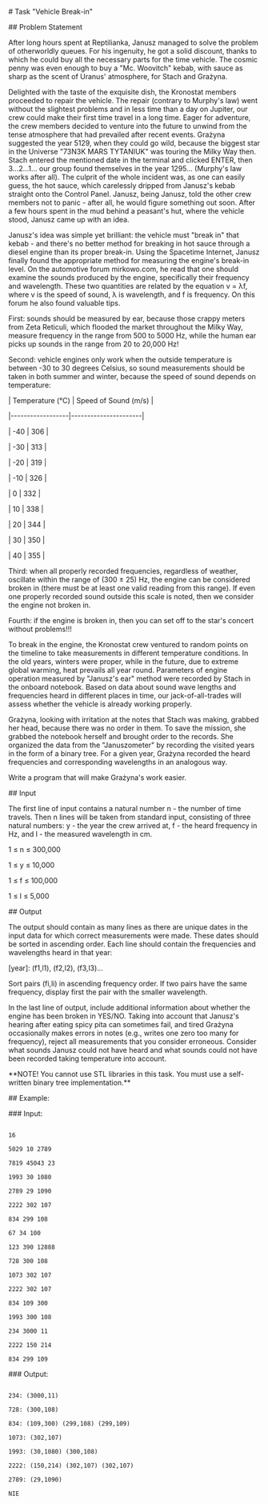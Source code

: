 \# Task "Vehicle Break-in"



\## Problem Statement



After long hours spent at Reptilianka, Janusz managed to solve the problem of otherworldly queues. For his ingenuity, he got a solid discount, thanks to which he could buy all the necessary parts for the time vehicle. The cosmic penny was even enough to buy a "Mc. Woovitch" kebab, with sauce as sharp as the scent of Uranus' atmosphere, for Stach and Grażyna.



Delighted with the taste of the exquisite dish, the Kronostat members proceeded to repair the vehicle. The repair (contrary to Murphy's law) went without the slightest problems and in less time than a day on Jupiter, our crew could make their first time travel in a long time. Eager for adventure, the crew members decided to venture into the future to unwind from the tense atmosphere that had prevailed after recent events. Grażyna suggested the year 5129, when they could go wild, because the biggest star in the Universe "73N3K MARS TYTANIUK" was touring the Milky Way then. Stach entered the mentioned date in the terminal and clicked ENTER, then 3...2...1... our group found themselves in the year 1295... (Murphy's law works after all). The culprit of the whole incident was, as one can easily guess, the hot sauce, which carelessly dripped from Janusz's kebab straight onto the Control Panel. Janusz, being Janusz, told the other crew members not to panic - after all, he would figure something out soon. After a few hours spent in the mud behind a peasant's hut, where the vehicle stood, Janusz came up with an idea.



Janusz's idea was simple yet brilliant: the vehicle must "break in" that kebab - and there's no better method for breaking in hot sauce through a diesel engine than its proper break-in. Using the Spacetime Internet, Janusz finally found the appropriate method for measuring the engine's break-in level. On the automotive forum mirkowo.com, he read that one should examine the sounds produced by the engine, specifically their frequency and wavelength. These two quantities are related by the equation v = λf, where v is the speed of sound, λ is wavelength, and f is frequency. On this forum he also found valuable tips.



First: sounds should be measured by ear, because those crappy meters from Zeta Reticuli, which flooded the market throughout the Milky Way, measure frequency in the range from 500 to 5000 Hz, while the human ear picks up sounds in the range from 20 to 20,000 Hz!



Second: vehicle engines only work when the outside temperature is between -30 to 30 degrees Celsius, so sound measurements should be taken in both summer and winter, because the speed of sound depends on temperature:



| Temperature (°C) | Speed of Sound (m/s) |

|------------------|----------------------|

| -40              | 306                  |

| -30              | 313                  |

| -20              | 319                  |

| -10              | 326                  |

| 0                | 332                  |

| 10               | 338                  |

| 20               | 344                  |

| 30               | 350                  |

| 40               | 355                  |



Third: when all properly recorded frequencies, regardless of weather, oscillate within the range of (300 ± 25) Hz, the engine can be considered broken in (there must be at least one valid reading from this range). If even one properly recorded sound outside this scale is noted, then we consider the engine not broken in.



Fourth: if the engine is broken in, then you can set off to the star's concert without problems!!!



To break in the engine, the Kronostat crew ventured to random points on the timeline to take measurements in different temperature conditions. In the old years, winters were proper, while in the future, due to extreme global warming, heat prevails all year round. Parameters of engine operation measured by "Janusz's ear" method were recorded by Stach in the onboard notebook. Based on data about sound wave lengths and frequencies heard in different places in time, our jack-of-all-trades will assess whether the vehicle is already working properly.



Grażyna, looking with irritation at the notes that Stach was making, grabbed her head, because there was no order in them. To save the mission, she grabbed the notebook herself and brought order to the records. She organized the data from the "Januszometer" by recording the visited years in the form of a binary tree. For a given year, Grażyna recorded the heard frequencies and corresponding wavelengths in an analogous way.



Write a program that will make Grażyna's work easier.



\## Input



The first line of input contains a natural number n - the number of time travels. Then n lines will be taken from standard input, consisting of three natural numbers: y - the year the crew arrived at, f - the heard frequency in Hz, and l - the measured wavelength in cm.



1 ≤ n ≤ 300,000  

1 ≤ y ≤ 10,000  

1 ≤ f ≤ 100,000  

1 ≤ l ≤ 5,000  



\## Output



The output should contain as many lines as there are unique dates in the input data for which correct measurements were made. These dates should be sorted in ascending order. Each line should contain the frequencies and wavelengths heard in that year:

\[year]: (f1,l1), (f2,l2), (f3,l3)...



Sort pairs (fi,li) in ascending frequency order. If two pairs have the same frequency, display first the pair with the smaller wavelength.



In the last line of output, include additional information about whether the engine has been broken in YES/NO. Taking into account that Janusz's hearing after eating spicy pita can sometimes fail, and tired Grażyna occasionally makes errors in notes (e.g., writes one zero too many for frequency), reject all measurements that you consider erroneous. Consider what sounds Janusz could not have heard and what sounds could not have been recorded taking temperature into account.



\*\*NOTE! You cannot use STL libraries in this task. You must use a self-written binary tree implementation.\*\*



\## Example:

\### Input:

```

16

5029 10 2789

7819 45043 23

1993 30 1080

2789 29 1090

2222 302 107

834 299 108

67 34 100

123 390 12888

728 300 108

1073 302 107

2222 302 107

834 109 300

1993 300 108

234 3000 11

2222 150 214

834 299 109

```



\### Output:

```

234: (3000,11)

728: (300,108)

834: (109,300) (299,108) (299,109)

1073: (302,107)

1993: (30,1080) (300,108)

2222: (150,214) (302,107) (302,107)

2789: (29,1090)

NIE

```





